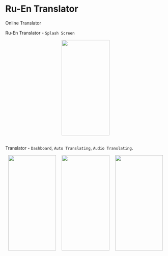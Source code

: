 ﻿# Ru-En Translator
 
 Online Translator 

Ru-En Translator - `Splash Screen`

<div style="width=100%; flex-direction: row; display: flex; justify-content: space-around; align-items: center;">
<img src="https://github.com/JasurbekRuzimov/TranslateApp/assets/82991168/bba38a7b-f8a9-4524-99f9-9627238c6942" width="150" height="300" />
</div>

<br/>

Translator - `Dashboard`, `Auto Translating`, `Audio Translating`.

<div style="width=100%; flex-direction: row; display: flex; justify-content: space-around; align-items: center;">
<img src="https://github.com/JasurbekRuzimov/TranslateApp/assets/82991168/efc89c64-0a99-458a-80a7-64b1f728cea2" width="150" height="300" />  <img src="https://github.com/JasurbekRuzimov/TranslateApp/assets/82991168/9f4df84c-561d-47f0-94ae-5bed6fba0b01" width="150" height="300" />   <img src="https://github.com/JasurbekRuzimov/TranslateApp/assets/82991168/c0a8f97b-0083-4160-a231-c3eb122d461a" width="150" height="300" />
</div>
